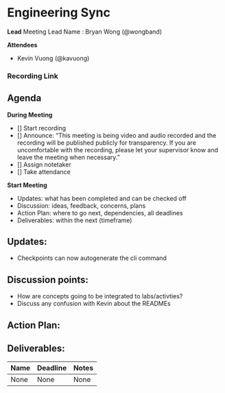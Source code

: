 # Engineering Sync
**Lead**
Meeting Lead Name : Bryan Wong (@wongband)

**Attendees**
* Kevin Vuong (@kavuong) 

### Recording Link


## Agenda
**During Meeting**
- [] Start recording
- [] Announce:
“This meeting is being video and audio recorded and the recording will be published publicly for transparency. If you are uncomfortable with the recording, please let your supervisor know and leave the meeting when necessary.”
- [] Assign notetaker
- [] Take attendance

**Start Meeting**
* Updates: what has been completed and can be checked off
* Discussion: ideas, feedback, concerns, plans
* Action Plan: where to go next, dependencies, all deadlines
* Deliverables: within the next (timeframe)

## Updates:
- Checkpoints can now autogenerate the cli command

## Discussion points:
- How are concepts going to be integrated to labs/activties?
- Discuss any confusion with Kevin about the READMEs

## Action Plan:

## Deliverables:
Name  | Deadline | Notes
------|----------|--------
None | None | None
